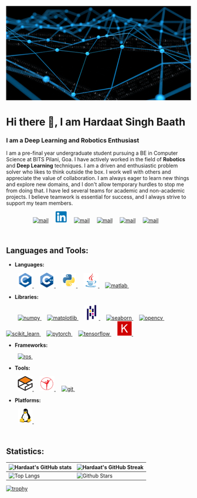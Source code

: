 <img src = "https://github.com/hardaatbaath/hardaatbaath/blob/main/gif3.gif" width="1024" height="256"/>

# Hi there 👋, I am Hardaat Singh Baath
### I am a Deep Learning and Robotics Enthusiast

I am a pre-final year undergraduate student pursuing a BE in Computer Science at BITS Pilani, Goa. 
I have actively worked in the field of **Robotics** and **Deep Learning** techniques.
I am a driven and enthusiastic problem solver who likes to think outside the box. I work well with others and appreciate the value of collaboration. 
I am always eager to learn new things and explore new domains, and I don't allow temporary hurdles to stop me from doing that. 
I have led several teams for academic and non-academic projects. 
I believe teamwork is essential for success, and I always strive to support my team members.

<p align="center">
<a href="https://hardaat-singh-baath.vercel.app/"><img src="https://img.icons8.com/color-glass/96/domain.png" width="35px" alt="mail"></a> &nbsp; &nbsp;
<a href="https://www.linkedin.com/in/hardaat-singh-baath/" target="_blank"><img src="https://github.com/deut-erium/deut-erium/blob/master/assets/linkedin.svg" width="30px" alt="LinkedIn"></a> &nbsp; &nbsp;
<a href="https://orcid.org/0009-0000-8405-0125"><img src="https://img.icons8.com/color/48/google-scholar--v3.png" width="35px" alt="mail"></a> &nbsp; &nbsp;
<a href="https://github.com/hardaatbaath"><img src="https://img.icons8.com/color-glass/96/github--v1.png" width="35px" alt="mail"></a> &nbsp; &nbsp;
<a href="hardaatbaath.wordpress.com"><img src="https://img.icons8.com/fluency/96/resume.png" width="35px" alt="mail"></a> &nbsp; &nbsp;
 <a href="mailto:hardaatsinghbaath@gmail.com"><img src="https://img.icons8.com/color/30/000000/gmail-new.png" width="30px" alt="mail"></a> &nbsp; &nbsp;
<!-- <a href="https://www.researchgate.net/profile/Hardaat-Singh-Baath"><img src="https://img.icons8.com/external-tal-revivo-shadow-tal-revivo/48/external-researchgate-a-social-networking-site-for-scientists-and-researchers-to-share-papers-logo-shadow-tal-revivo.png" width="35px" alt="mail"></a> &nbsp; &nbsp;
<a href="https://orcid.org/0009-0000-8405-0125"><img src="https://github.com/hardaatbaath/hardaatbaath/blob/main/icons8-orcid-32.png" width="35px" alt="mail"></a> &nbsp; &nbsp; -->

</p>

<!--&nbsp;
## Skills and Experience:
* **Languages:**
  * C/C++
  * Python
  * Java
  * MATLAB
* **Libraries:**
  * Numpy
  * Matplotlib
  * Pandas
  * Seaborn
  * PyTorch
  * Tensorflow
  * Keras 
* **Frameworks:**
  * Robotics Operating System
* **Tools:**
  * Gazebo
  * CoppeliaSim -->

&nbsp;
## Languages and Tools:
* **Languages:**
<p align="left"> 
 &nbsp; &nbsp; &nbsp; &nbsp; 
 <a href="https://www.cprogramming.com/" target="_blank" rel="noreferrer"> <img src="https://raw.githubusercontent.com/devicons/devicon/master/icons/c/c-original.svg" alt="c" width="40" height="40"/> </a> &nbsp; &nbsp;
 <a href="https://www.w3schools.com/cpp/" target="_blank" rel="noreferrer"> <img src="https://raw.githubusercontent.com/devicons/devicon/master/icons/cplusplus/cplusplus-original.svg" alt="cplusplus" width="40" height="40"/> </a> &nbsp; &nbsp;
 <a href="https://www.python.org" target="_blank" rel="noreferrer"> <img src="https://raw.githubusercontent.com/devicons/devicon/master/icons/python/python-original.svg" alt="python" width="40" height="40"/> </a> &nbsp; &nbsp;
 <a href="https://www.java.com" target="_blank" rel="noreferrer"> <img src="https://raw.githubusercontent.com/devicons/devicon/master/icons/java/java-original.svg" alt="java" width="40" height="40"/> </a> &nbsp; &nbsp;
 <a href="https://www.mathworks.com/" target="_blank" rel="noreferrer"> <img src="https://upload.wikimedia.org/wikipedia/commons/2/21/Matlab_Logo.png" alt="matlab" width="40" height="40"/> </a> &nbsp; &nbsp;

* **Libraries:**
<p align="left"> 
 &nbsp; &nbsp; &nbsp; &nbsp;  
<a href="https://numpy.org/" target="_blank" rel="noreferrer"> <img src="https://img.icons8.com/color/96/numpy.png" alt="numpy" width="40" height="40"/> </a> &nbsp; &nbsp;
 <a href="https://matplotlib.org/" target="_blank" rel="noreferrer"> <img src="https://miro.medium.com/v2/resize:fit:396/1*oNts6NyKkijiGUfLrPRDxg.png" alt="matplotlib" width="40" height="40"/> </a> &nbsp; &nbsp;
 <a href="https://pandas.pydata.org/" target="_blank" rel="noreferrer"> <img src="https://raw.githubusercontent.com/devicons/devicon/2ae2a900d2f041da66e950e4d48052658d850630/icons/pandas/pandas-original.svg" alt="pandas" width="40" height="40"/> </a>&nbsp; &nbsp;
<a href="https://seaborn.pydata.org/" target="_blank" rel="noreferrer"> <img src="https://seaborn.pydata.org/_images/logo-mark-lightbg.svg" alt="seaborn" width="40" height="40"/> </a> &nbsp; &nbsp;
<a href="https://opencv.org/" target="_blank" rel="noreferrer"> <img src="https://www.vectorlogo.zone/logos/opencv/opencv-icon.svg" alt="opencv" width="40" height="40"/> </a>&nbsp; &nbsp;
<a href="https://scikit-learn.org/" target="_blank" rel="noreferrer"> <img src="https://upload.wikimedia.org/wikipedia/commons/0/05/Scikit_learn_logo_small.svg" alt="scikit_learn" width="40" height="40"/> </a> &nbsp; &nbsp;
<a href="https://pytorch.org/" target="_blank" rel="noreferrer"> <img src="https://www.vectorlogo.zone/logos/pytorch/pytorch-icon.svg" alt="pytorch" width="40" height="40"/> </a> &nbsp; &nbsp;
<a href="https://www.tensorflow.org" target="_blank" rel="noreferrer"> <img src="https://www.vectorlogo.zone/logos/tensorflow/tensorflow-icon.svg" alt="tensorflow" width="40" height="40"/> </a> &nbsp; &nbsp;
<a href="https://keras.io/" target="_blank" rel="noreferrer"> <img src="https://github.com/hardaatbaath/hardaatbaath/blob/main/logo.png" alt="keras" width="40" height="40"/> </a> &nbsp; &nbsp;

* **Frameworks:**
 <p align="left"> 
   &nbsp; &nbsp; &nbsp; &nbsp; 
<a href="https://www.ros.org" target="_blank" rel="noreferrer"> <img src="https://logodix.com/logo/1656004.png" alt="ros" width="120" height="30"/> </a> &nbsp; &nbsp;

* **Tools:**
<p align="left"> 
&nbsp; &nbsp; &nbsp; &nbsp; 
<a href="https://gazebosim.org/home" target="_blank" rel="noreferrer"> <img src="https://github.com/hardaatbaath/hardaatbaath/blob/main/gazebo_logo.png" alt="gazebo" width="40" height="40"/> </a> &nbsp; &nbsp;
<a href="https://www.coppeliarobotics.com/" target="_blank" rel="noreferrer"> <img src="https://github.com/hardaatbaath/hardaatbaath/blob/main/CoppeliaSim.png" alt="coppelia" width="40" height="40"/> </a> &nbsp; &nbsp;
<a href="https://git-scm.com/" target="_blank" rel="noreferrer"> <img src="https://www.vectorlogo.zone/logos/git-scm/git-scm-icon.svg" alt="git" width="40" height="40"/> </a> &nbsp; &nbsp;

* **Platforms:**
 <p align="left"> 
   &nbsp; &nbsp; &nbsp; &nbsp; 
<a href="https://www.linux.org/" target="_blank" rel="noreferrer"> <img src="https://raw.githubusercontent.com/devicons/devicon/master/icons/linux/linux-original.svg" alt="linux" width="40" height="40"/> </a>&nbsp; &nbsp;


</p>

&nbsp;  
## Statistics:
<p>
  
| ![Hardaat's GitHub stats](https://github-readme-stats.vercel.app/api?username=hardaatbaath&show_icons=true&theme=tokyonight&custom_title=Hardaat's%20GitHub%20Stats)  | ![Hardaat's GitHub Streak](https://github-readme-streak-stats.herokuapp.com/?user=hardaatbaath&theme=tokyonight) |
| --- | --- |
| ![Top Langs](https://github-readme-stats.vercel.app/api/top-langs/?username=hardaatbaath&theme=tokyonight&custom_title=Language%20Stats&layout=donut-vertical) | ![Github Stars](https://github-readme-stats.vercel.app/api?username=hardaatbaath&show_icons=true&locale=en&count_private=true&hide_rank=true&custom_title=My%20GitHub%20Stats&theme=tokyonight&show=reviews,discussions_started,discussions_answered,prs_merged,prs_merged_percentage) |
</p>

[![trophy](https://github-profile-trophy.vercel.app/?username=hardaatbaath&theme=tokyonight)](https://github.com/ryo-ma/github-profile-trophy)
<!--
**hardaatbaath/hardaatbaath** is a ✨ _special_ ✨ repository because its `README.md` (this file) appears on your GitHub profile.

Here are some ideas to get you started:

- 🔭 I’m currently working on ...
- 🌱 I’m currently learning ...
- 👯 I’m looking to collaborate on ...
- 🤔 I’m looking for help with ...
- 💬 Ask me about ...
- 📫 How to reach me: ...
- 😄 Pronouns: ...
- ⚡ Fun fact: ...
-->

